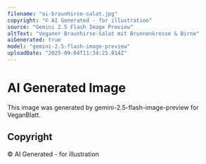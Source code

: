 ```yaml
---
filename: "ai-braunhirse-salat.jpg"
copyright: "© AI Generated - for illustration"
source: "Gemini 2.5 Flash Image Preview"
altText: "Veganer Braunhirse-Salat mit Brunnenkresse & Birne"
aiGenerated: true
model: "gemini-2.5-flash-image-preview"
uploadDate: "2025-09-04T11:34:25.814Z"
---
```


# AI Generated Image

This image was generated by gemini-2.5-flash-image-preview for VeganBlatt.

## Copyright
© AI Generated - for illustration

